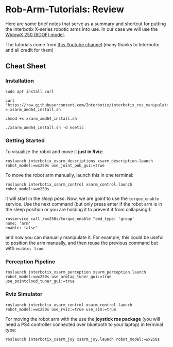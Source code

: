 # Rob-Arm-Tutorials: Review
Here are some brief notes that serve as a summary and shortcut for putting the Interbotix X-series robotic arms into use. In our case we will use the [WidowX 250 (6DOF) model](https://www.trossenrobotics.com/widowx-250-robot-arm-6dof.aspx#documentation).

The tutorials come from [this Youtube channel](https://www.youtube.com/watch?v=o9EXEgzbAxQ&list=PL8X3t2QTE54sMTCF59t0pTFXgAmdf0Y9t&ab_channel=TrossenRobotics) (many thanks to Interbotix and all credit for them)

## Cheat Sheet

### Installation
```
sudo apt install curl

curl 'https://raw.githubusercontent.com/Interbotix/interbotix_ros_manipulators/main/interbotix_ros_xsarms/install/amd64/xsarm_amd64_install.sh' > xsarm_amd64_install.sh

chmod +x xsarm_amd64_install.sh

./xsarm_amd64_install.sh -d noetic
```
### Getting Started
To visualize the robot and move it **just in Rviz**:
```
roslaunch interbotix_xsarm_descriptions xsarm_description.launch robot_model:=wx250s use_joint_pub_gui:=true
```

To move the robot arm manually, launch this in one terminal: 
```
roslaunch interbotix_xsarm_control xsarm_control.launch robot_model:=wx250s
```
it will start in the *sleep pose*. Now, we are goint to use the `torque_enable` service. Use the next command (but only press enter if the robot arm is in the sleep position or you are holding it to prevent it from collapsing!):
```
rosservice call /wx250s/torque_enable "cmd_type: 'group'
name: 'arm'
enable: false"
```
and now you can manually manipulate it. For example, this could be useful to position the arm manually, and then reuse the previous command but with `enable: true`.
### Perception Pipeline
```
roslaunch interbotix_xsarm_perception xsarm_perception.launch robot_model:=wx250s use_armtag_tuner_gui:=true use_pointcloud_tuner_gui:=true
```
### Rviz Simulator
``` 
roslaunch interbotix_xsarm_control xsarm_control.launch robot_model:=wx250s use_rviz:=true use_sim:=true
```
For moving the robot arm with the use the **joystick ros package** (you will need a PS4 controller connected over bluetooth to your laptop) in terminal type:
```
roslaunch interbotix_xsarm_joy xsarm_joy.launch robot_model:=wx250s
```